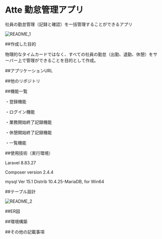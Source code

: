# Atte 勤怠管理アプリ

社員の勤怠管理（記録と確認）を一括管理することができるアプリ

![README_1](https://user-images.githubusercontent.com/114894324/222876479-06aa5ecf-869f-45ff-8038-0527212df19c.png)

##作成した目的

物理的なタイムカードではなく、すべての社員の勤怠（出勤、退勤、休憩）をサーバー上で管理ができることを目的として作成。

##アプリケーションURL

##他のリポジトリ

##機能一覧

・登録機能

・ログイン機能

・業務開始終了記録機能

・休憩開始終了記録機能

・一覧機能

##使用技術（実行環境）

Laravel 8.83.27

Composer version 2.4.4

mysql  Ver 15.1 Distrib 10.4.25-MariaDB, for Win64

##テーブル設計

![README_2](https://user-images.githubusercontent.com/114894324/222876558-0edbfe4c-3ce1-441d-bf13-eee671a03f68.png)

##ER図

##環境構築

##その他の記載事項
